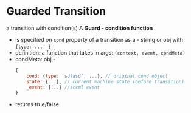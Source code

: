 # Guarded Transition
a transition with condition(s)
A **Guard - condition function** 
* is specified on ```cond``` property of a transition as a - string or obj with ```{type:'...' }```
* definition: a function that takes in args: ```(context, event, condMeta)```
* condMeta: obj -  
    ```js
    {
        cond: {type: 'sdfasd', ...}, // original cond object
        state: {...}, // current machine state (before transition)
        _event: {...} //scxml event
    }
    ```
* returns true/false